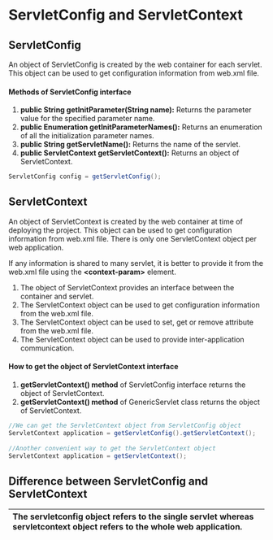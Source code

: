 # ServletConfig and ServletContext

## ServletConfig

An object of ServletConfig is created by the web container for each servlet. This object can be used to get configuration information from web.xml file.

#### Methods of ServletConfig interface

1. **public String getInitParameter\(String name\):** Returns the parameter value for the specified parameter name.
2. **public Enumeration getInitParameterNames\(\):** Returns an enumeration of all the initialization parameter names.
3. **public String getServletName\(\):** Returns the name of the servlet.
4. **public ServletContext getServletContext\(\):** Returns an object of ServletContext.

```java
ServletConfig config = getServletConfig();  
```

## ServletContext

An object of ServletContext is created by the web container at time of deploying the project. This object can be used to get configuration information from web.xml file. There is only one ServletContext object per web application.

 If any information is shared to many servlet, it is better to provide it from the web.xml file using the **&lt;context-param&gt;** element.

1. The object of ServletContext provides an interface between the container and servlet.
2. The ServletContext object can be used to get configuration information from the web.xml file.
3. The ServletContext object can be used to set, get or remove attribute from the web.xml file.
4. The ServletContext object can be used to provide inter-application communication.

#### How to get the object of ServletContext interface

1. **getServletContext\(\) method** of ServletConfig interface returns the object of ServletContext.
2. **getServletContext\(\) method** of GenericServlet class returns the object of ServletContext.

```java
//We can get the ServletContext object from ServletConfig object  
ServletContext application = getServletConfig().getServletContext();  
  
//Another convenient way to get the ServletContext object  
ServletContext application = getServletContext();  
```

## Difference between ServletConfig and ServletContext

| The servletconfig object refers to the single servlet whereas servletcontext object refers to the whole web application. |
| :--- |


